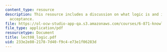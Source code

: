 ```yaml
---
content_type: resource
description: This resource includes a discussion on what logic is and its universal
  acceptance.
file: https://ol-ocw-studio-app-qa.s3.amazonaws.com/courses/6-871-knowledge-based-applications-systems-spring-2005/233e2e8021787d40f9c4e73e1f06283d_lect08_logic.pdf
file_type: application/pdf
resourcetype: Document
title: lect08_logic.pdf
uid: 233e2e80-2178-7d40-f9c4-e73e1f06283d
---
```

